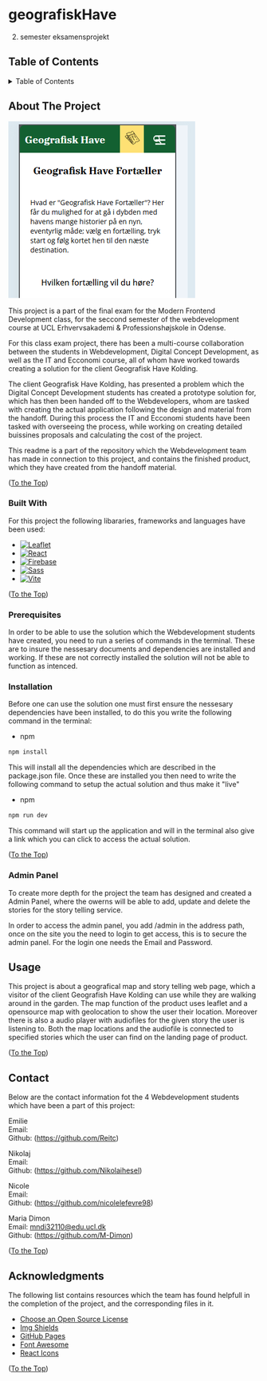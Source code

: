 # geografiskHave
 2. semester eksamensprojekt 

<a name="readme-top"></a>

<!-- TABLE OF CONTENTS -->
## Table of Contents
<details>
  <summary>Table of Contents</summary>
  <ol>
    <li>
      <a href="#about-the-project">About The Project</a>
      <ul>
        <li><a href="#built-with">Built With</a></li>
      </ul>
    </li>
    <li>
      <a href="#getting-started">Getting Started</a>
      <ul>
        <li><a href="#prerequisites">Prerequisites</a></li>
        <li><a href="#installation">Installation</a></li>
      </ul>
    </li>
    <li><a href="#usage">Usage</a></li>
    <li><a href="#contact">Contact</a></li>
    <li><a href="#acknowledgments">Acknowledgments</a></li>
  </ol>
</details>


<!-- ABOUT THE PROJECT -->
## About The Project

[![Product Name Screen Shot][product-screenshot]][page-link]

This project is a part of the final exam for the Modern Frontend Development class, for the seccond semester of the webdevelopment course at UCL Erhvervsakademi & Professionshøjskole in Odense. 

For this class exam project, there has been a multi-course collaboration between the students in Webdevelopment, Digital Concept Development, as well as the IT and Ecconomi course, all of whom have worked towards creating a solution for the client Geografisk Have Kolding. 

The client Geografisk Have Kolding, has presented a problem which the Digital Concept Development students has created a prototype solution for, which has then been handed off to the Webdevelopers, whom are tasked with creating the actual application following the design and material from the handoff. During this process the IT and Ecconomi students have been tasked with overseeing the process, while working on creating detailed buissines proposals and calculating the cost of the project.

This readme is a part of the repository which the Webdevelopment team has made in connection to this project, and contains the finished product, which they have created from the handoff material. 

<p align="left">(<a href="#readme-top">To the Top</a>)</p>

### Built With

For this project the following libararies, frameworks and languages have been used:

* [![Leaflet][Leaflet.js]][Leaflet-url]
* [![React][React.js]][React-url]
* [![Firebase][Firebase]][Firebase-url]
* [![Sass][Sass]][Sass-url]
* [![Vite][Vite.js]][Vite-url]

<p align="left">(<a href="#readme-top">To the Top</a>)</p>

<!-- GETTING STARTED -->
### Prerequisites

In order to be able to use the solution which the Webdevelopment students have created, you need to run a series of commands in the terminal. These are to insure the nessesary documents and dependencies are installed and working. If these are not correctly installed the solution will not be able to function as intenced. 

### Installation

Before one can use the solution one must first ensure the nessesary dependencies have been installed, to do this you write the following command in the terminal:
* npm
 ```sh
 npm install
 ```
This will install all the dependencies which are described in the package.json file. Once these are installed you then need to write the following command to setup the actual solution and thus make it "live"
* npm
 ```sh
 npm run dev
 ```
This command will start up the application and will in the terminal also give a link which you can click to access the actual solution. 

<p align="left">(<a href="#readme-top">To the Top</a>)</p>

### Admin Panel

To create more depth for the project the team has designed and created a Admin Panel, where the owerns will be able to add, update and delete the stories for the story telling service. 

In order to access the admin panel, you add /admin in the address path, once on the site you the need to login to get access, this is to secure the admin panel. For the login one needs the Email and Password. 

<!-- USAGE EXAMPLES -->
## Usage

This project is about a geografical map and story telling web page, which a visitor of the client Geografish Have Kolding can use while they are walking around in the garden. The map function of the product uses leaflet and a opensource map with geolocation to show the user their location. Moreover there is also a audio player with audiofiles for the given story the user is listening to. Both the map locations and the audiofile is connected to specified stories which the user can find on the landing page of product.

<p align="left">(<a href="#readme-top">To the Top</a>)</p>

<!-- CONTACT -->
## Contact
Below are the contact information fot the 4 Webdevelopment students which have been a part of this project:

Emilie 
<br>
Email:
<br>
Github: (https://github.com/Reitc)

Nikolaj 
<br>
Email:
<br>
Github: (https://github.com/Nikolaihesel)

Nicole 
<br>
Email:
<br>
Github: (https://github.com/nicolelefevre98)

Maria Dimon
<br>
Email: mndi32110@edu.ucl.dk 
<br>
Github: (https://github.com/M-Dimon)
<p align="left">(<a href="#readme-top">To the Top</a>)</p>



<!-- ACKNOWLEDGMENTS -->
## Acknowledgments

The following list contains resources which the team has found helpfull in the completion of the project, and the corresponding files in it. 

* [Choose an Open Source License](https://choosealicense.com)
* [Img Shields](https://shields.io)
* [GitHub Pages](https://pages.github.com)
* [Font Awesome](https://fontawesome.com)
* [React Icons](https://react-icons.github.io/react-icons/search)

<p align="left">(<a href="#readme-top">To the Top</a>)</p>

<!-- MARKDOWN LINKS & IMAGES -->
<!-- https://www.markdownguide.org/basic-syntax/#reference-style-links -->
[contributors-shield]: https://img.shields.io/github/contributors/othneildrew/Best-README-Template.svg?style=for-the-badge
[contributors-url]: https://github.com/Nikolaihesel/geografiskHave/graphs/contributors
[product-screenshot]: src/image/geografisk_have_preview.PNG
[page-link]: https://geografiskhave-17f07.web.app/?fbclid=IwZXh0bgNhZW0CMTAAAR3ty2jbaiAWek1g4ZnTpT55cq3iWXDTBIMjbOOyeQ_pKJGfNT8Pl5JbU6U_aem_Ac8vtD8vFvOvLM0kPRtJlGdHtCb3TFJw3Tgz2SHKr7dfOk2n9tCZnxW4upyMe9EJ6lNR9jbjOGQWfinxhP6HPJKe
[Leaflet.js]: https://img.shields.io/badge/Leaflet-199900?style=for-the-badge&logo=Leaflet
[Leaflet-url]: https://leafletjs.com/
[React.js]: https://img.shields.io/badge/React-20232A?style=for-the-badge&logo=react&logoColor=61DAFB
[React-url]: https://reactjs.org/
[Firebase]: https://img.shields.io/badge/Firebase-F6820D?style=for-the-badge&logo=Firebase
[Firebase-url]: https://firebase.google.com/
[Sass]: https://img.shields.io/badge/Sass-f1f1f1?style=for-the-badge&logo=SASS
[Sass-url]: https://sass-lang.com/
[Vite.js]: https://img.shields.io/badge/vite-646CFF?style=for-the-badge
[Vite-url]: https://vitejs.dev/
[JQuery.com]: https://img.shields.io/badge/jQuery-0769AD?style=for-the-badge&logo=jquery&logoColor=white
[JQuery-url]: https://jquery.com 
